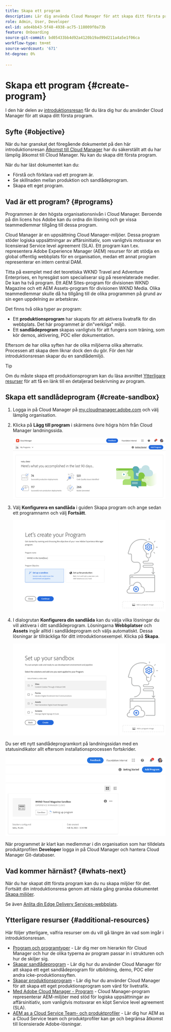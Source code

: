 ```yaml
---
title: Skapa ett program
description: Lär dig använda Cloud Manager för att skapa ditt första program.
role: Admin, User, Developer
exl-id: ade4bb43-5f48-4938-ac75-118009f0a73b
feature: Onboarding
source-git-commit: bd05433bb4d92a4120b19ad99d211a4a5e1f06ca
workflow-type: tm+mt
source-wordcount: '671'
ht-degree: 0%

---
```


# Skapa ett program {#create-program}

I den här delen av [introduktionsresan](overview.md) får du lära dig hur du använder Cloud Manager för att skapa ditt första program.

## Syfte {#objective}

När du har granskat det föregående dokumentet på den här introduktionsresan [Åtkomst till Cloud Manager](cloud-manager.md) har du säkerställt att du har lämplig åtkomst till Cloud Manager. Nu kan du skapa ditt första program.

När du har läst dokumentet kan du:

* Förstå och förklara vad ett program är.
* Se skillnaden mellan produktion och sandlådeprogram.
* Skapa ett eget program.

## Vad är ett program? {#programs}

Programmen är den högsta organisationsnivån i Cloud Manager. Beroende på din licens hos Adobe kan du ordna din lösning och ge vissa teammedlemmar tillgång till dessa program.

Cloud Manager är en uppsättning Cloud Manager-miljöer. Dessa program stöder logiska uppsättningar av affärsinitiativ, som vanligtvis motsvarar en licensierad Service level agreement (SLA). Ett program kan t.ex. representera Adobe Experience Manager (AEM) resurser för att stödja en global offentlig webbplats för en organisation, medan ett annat program representerar en intern central DAM.

Titta på exemplet med det teoretiska WKND Travel and Adventure Enterprises, en hyresgäst som specialiserar sig på reserelaterade medier. De kan ha två program. Ett AEM Sites-program för divisionen WKND Magazine och ett AEM Assets-program för divisionen WKND Media. Olika teammedlemmar skulle då ha tillgång till de olika programmen på grund av sin egen uppdelning av arbetskrav.

Det finns två olika typer av program:

* Ett **produktionsprogram** har skapats för att aktivera livatrafik för din webbplats. Det här programmet är din&quot;verkliga&quot; miljö.
* Ett **sandlådeprogram** skapas vanligtvis för att fungera som träning, som kör demos, aktivering, POC eller dokumentation.

Eftersom de har olika syften har de olika miljöerna olika alternativ. Processen att skapa dem liknar dock den du gör. För den här introduktionsresan skapar du en sandlådemiljö.

>[!TIP]
>
>Om du måste skapa ett produktionsprogram kan du läsa avsnittet [Ytterligare resurser](#additional-resources) för att få en länk till en detaljerad beskrivning av program.

## Skapa ett sandlådeprogram {#create-sandbox}

1. Logga in på Cloud Manager på [my.cloudmanager.adobe.com](https://my.cloudmanager.adobe.com/) och välj lämplig organisation.

1. Klicka på **Lägg till program** i skärmens övre högra hörn från Cloud Manager landningssida.

   ![Cloud Manager landningssida](/help/implementing/cloud-manager/getting-access-to-aem-in-cloud/assets/cloud-manager-my-programs.png)

1. Välj **Konfigurera en sandlåda** i guiden Skapa program och ange sedan ett programnamn och välj **Fortsätt**.

   ![Skapa programtyp](/help/implementing/cloud-manager/getting-access-to-aem-in-cloud/assets/create-sandbox.png)

1. I dialogrutan **Konfigurera din sandlåda** kan du välja vilka lösningar du vill aktivera i ditt sandlådeprogram. Lösningarna **Webbplatser** och **Assets** ingår alltid i sandlådeprogram och väljs automatiskt. Dessa lösningar är tillräckliga för ditt introduktionsexempel. Klicka på **Skapa**.

   ![Välj lösning](assets/set-up-sandbox-onboarding.png)

Du ser ett nytt sandlådeprogramkort på landningssidan med en statusindikator allt eftersom installationsprocessen fortskrider.

![Skapa sandlåda från översiktssida](/help/implementing/cloud-manager/getting-access-to-aem-in-cloud/assets/program-create-setupdemo2.png)

När programmet är klart kan medlemmar i din organisation som har tilldelats produktprofilen **Developer** logga in på Cloud Manager och hantera Cloud Manager Git-databaser.

## Vad kommer härnäst? {#whats-next}

När du har skapat ditt första program kan du nu skapa miljöer för det. Fortsätt din introduktionsresa genom att nästa gång granska dokumentet [Skapa miljöer](create-environments.md).

Se även [Anlita din Edge Delivery Services-webbplats](/help/implementing/cloud-manager/edge-delivery/create-edge-delivery-site.md).

## Ytterligare resurser {#additional-resources}

Här följer ytterligare, valfria resurser om du vill gå längre än vad som ingår i introduktionsresan.

* [Program och programtyper](/help/implementing/cloud-manager/getting-access-to-aem-in-cloud/program-types.md) - Lär dig mer om hierarkin för Cloud Manager och hur de olika typerna av program passar in i strukturen och hur de skiljer sig.
* [Skapar sandlådeprogram](/help/implementing/cloud-manager/getting-access-to-aem-in-cloud/creating-sandbox-programs.md) - Lär dig hur du använder Cloud Manager för att skapa ett eget sandlådeprogram för utbildning, demo, POC eller andra icke-produktionssyften.
* [Skapar produktionsprogram](/help/implementing/cloud-manager/getting-access-to-aem-in-cloud/creating-production-programs.md) - Lär dig hur du använder Cloud Manager för att skapa ett eget produktionsprogram som värd för livetrafik.
* [Med Adobe Cloud Manager - Program](https://experienceleague.adobe.com/en/docs/experience-manager-learn/cloud-service/cloud-manager/programs) - Cloud Manager-program representerar AEM-miljöer med stöd för logiska uppsättningar av affärsinitiativ, som vanligtvis motsvarar en köpt Service level agreement (SLA).
* [AEM as a Cloud Service Team- och produktprofiler](/help/onboarding/aem-cs-team-product-profiles.md) - Lär dig hur AEM as a Cloud Service team och produktprofiler kan ge och begränsa åtkomst till licensierade Adobe-lösningar.
